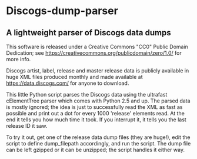 # Discogs-dump-parser
## A lightweight parser of Discogs data dumps

This software is released under a Creative Commons "CC0" Public Domain Dedication; see https://creativecommons.org/publicdomain/zero/1.0/ for more info.

Discogs artist, label, release and master release data is publicly available in huge XML files produced monthly and made available at https://data.discogs.com/ for anyone to download.

This little Python script parses the Discogs data using the ultrafast cElementTree parser which comes with Python 2.5 and up. The parsed data is mostly ignored; the idea is just to successfully read the XML as fast as possible and print out a dot for every 1000 'release' elements read. At the end it tells you how much time it took. If you interrupt it, it tells you the last release ID it saw.

To try it out, get one of the release data dump files (they are huge!), edit the script to define dump_filepath accordingly, and run the script. The dump file can be left gzipped or it can be unzipped; the script handles it either way.
